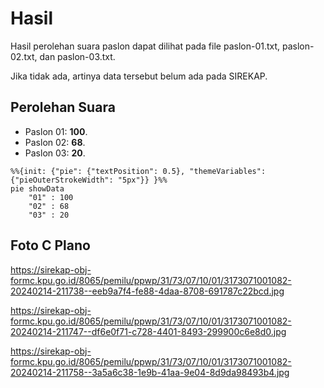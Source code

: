 # Hasil

Hasil perolehan suara paslon dapat dilihat pada file paslon-01.txt, paslon-02.txt, dan paslon-03.txt.

Jika tidak ada, artinya data tersebut belum ada pada SIREKAP.

## Perolehan Suara

 * Paslon 01: **100**.
 * Paslon 02: **68**.
 * Paslon 03: **20**.

```mermaid
%%{init: {"pie": {"textPosition": 0.5}, "themeVariables": {"pieOuterStrokeWidth": "5px"}} }%%
pie showData
    "01" : 100
    "02" : 68
    "03" : 20
```
## Foto C Plano

https://sirekap-obj-formc.kpu.go.id/8065/pemilu/ppwp/31/73/07/10/01/3173071001082-20240214-211738--eeb9a7f4-fe88-4daa-8708-691787c22bcd.jpg

https://sirekap-obj-formc.kpu.go.id/8065/pemilu/ppwp/31/73/07/10/01/3173071001082-20240214-211747--df6e0f71-c728-4401-8493-299900c6e8d0.jpg

https://sirekap-obj-formc.kpu.go.id/8065/pemilu/ppwp/31/73/07/10/01/3173071001082-20240214-211758--3a5a6c38-1e9b-41aa-9e04-8d9da98493b4.jpg

